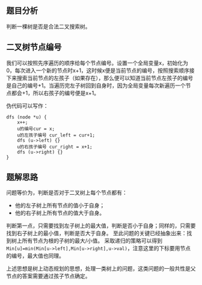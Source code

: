 ## 题目分析

判断一棵树是否是合法二叉搜索树。

## 二叉树节点编号

我们可以按照先序遍历的顺序给每个节点编号。设置一个全局变量x，初始化为0，每次进入一个新的节点时x+1，这时候x便是当前节点的编号，按照搜索顺序接下来搜索当前节点的左孩子（如果存在），那么便可以知道当前节点左孩子的编号是自己的编号+1。当遍历完左子树回到自身时，因为全局变量每次新遍历一个节点都会+1，所以右孩子的编号便是x+1。

伪代码可以写作：

```
dfs (node *u) {
	x++;
	u的编号cur = x;
	u的左孩子编号 cur_left = cur+1;
	dfs (u->left) {}
	u的右孩子编号 cur_right = x+1;
	dfs (u->right) {}
}
```

## 题解思路

问题等价为，判断是否对于二叉树上每个节点都有：

+ 他的左子树上所有节点的值小于自身；
+ 他的右子树上所有节点的值大于自身。

判断第一点，只需要找到左子树上的最大值，判断是否小于自身；同样的，只需要找到右子树上的最小值，判断是否大于自身。
至此问题的关键已经抽象出来：找到树上所有节点为根的子树的最大/小值。
采取递归的策略可以得到`Min[u]=min(Min[u->left],Min[u->right],u->val)`，注意这里的下标要用节点的编号，最大值也同理。

上述思想是树上动态规划的思想，处理一类树上的问题，这类问题的一般共性是父节点的答案需要通过孩子节点确定。


